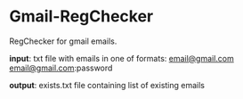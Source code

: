 # Gmail-RegChecker
RegChecker for gmail emails. 

<b>input</b>: txt file with emails in one of formats:
  email@gmail.com
  email@gmail.com:password
  
<b>output</b>: exists.txt file containing list of existing emails 
